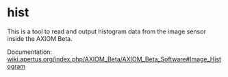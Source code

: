 # hist

This is a tool to read and output histogram data from the image sensor inside the AXIOM Beta.

Documentation:
[wiki.apertus.org/index.php/AXIOM_Beta/AXIOM_Beta_Software#Image_Histogram](https://wiki.apertus.org/index.php/AXIOM_Beta/AXIOM_Beta_Software#Image_Histogram)
